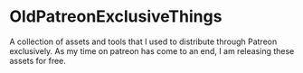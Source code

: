 # OldPatreonExclusiveThings
A collection of assets and tools that I used to distribute through Patreon exclusively. As my time on patreon has come to an end, I am releasing these assets for free. 

